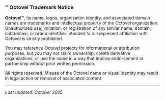 ### ™️ Octovel Trademark Notice

**Octovel™**, its name, logos, organization identity, and associated domain names are trademarks and intellectual property of the Octovel organization.
Unauthorized use, imitation, or registration of any similar name, domain, subdomain, or brand identifier intended to misrepresent affiliation with Octovel is strictly prohibited.

You may reference Octovel projects for informational or attribution purposes, but you may not claim ownership, create derivative organizations, or use the name in a way that implies endorsement or partnership without prior written permission.

All rights reserved. Misuse of the Octovel name or visual identity may result in legal action or removal of associated content.

---

*Last updated: October 2025*
